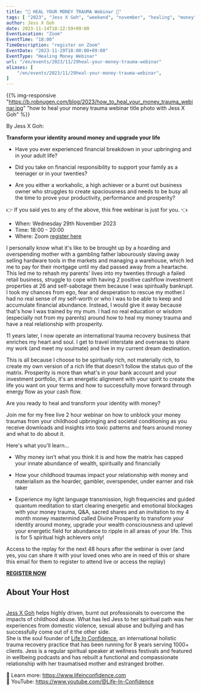 ```yaml
---
title: "💙 HEAL YOUR MONEY TRAUMA Webinar 💙"
tags: [ "2023", "Jess X Goh", "weekend", "november", "healing", "money", "traumas" ]
author: Jess X Goh
date: 2023-11-14T18:22:59+09:00
EventLocation: "Zoom"
EventTime: "18:00"
TimeDescription: "register on Zoom"
EventDate: "2023-11-29T18:00:00+09:00"
EventType: "Healing Money Webinar"
url: "/en/events/2023/11/29heal-your-money-trauma-webinar"
aliases: [
    "/en/events/2023/11/29heal-your-money-trauma-webinar",
]
---
```


{{% img-responsive "https://b.robnugen.com/blog/2023/how_to_heal_your_money_trauma_webinar.jpg" "how to heal your money trauma webinar title photo with Jess X Goh" %}}

By Jess X Goh:

**Transform your identity around money and upgrade your life**

* Have you ever experienced financial breakdown in your upbringing and in your adult life?

* Did you take on financial responsibility to support your family as a teenager or in your twenties?

* Are you either a workaholic, a high achiever or a burnt out business owner who struggles to create spaciousness and needs to be busy all the time to prove your productivity, performance and prosperity?

👉 If you said yes to any of the above, this free webinar is just for you. 👈

* When: Wednesday 29th November 2023
* Time: 18:00 - 20:00
* Where: Zoom [register here](https://us06web.zoom.us/meeting/register/tZErceuqqjgjGdai-x9Pr1FGytKDfO1dR8dY?lid=1#/registration)

I personally know what it's like to be brought up by a hoarding and overspending mother
with a gambling father labourously slaving away selling hardware tools in the markets
and managing a warehouse, which led me to pay for their mortgage until my dad passed away
from a heartache. This led me to rehash my parents' lives into my twenties through a failed
retail business, struggle to cope with having 2 positive cashflow investment properties at
26 and self-sabotage them because I was spiritually bankrupt. I took my chances from ego,
fear and desperation to rescue my mother.I had no real sense of my self-worth or who I was
to be able to keep and accumulate financial abundance. Instead, I would give it away because
that's how I was trained by my mum. I had no real education or wisdom (especially not from
my parents) around how to heal my money trauma and have a real relationship with prosperity.

11 years later, I now operate an international trauma recovery business that enriches
my heart and soul. I get to travel interstate and overseas to share my work
(and meet my soulmate) and live in my current dream destination.

This is all because I choose to be spiritually rich, not materially rich, to create my own
version of a rich life that doesn't follow the status quo of the matrix. Prosperity is more
than what's in your bank account and your investment portfolio, it's an energetic alignment
with your spirit to create the life you want on your terms and how to successfully move
forward through energy flow as your cash flow.

Are you ready to heal and transform your identity with money?

Join me for my free live 2 hour webinar on how to unblock your money traumas from your
childhood upbringing and societal conditioning as you receive downloads and insights into
toxic patterns and fears around money and what to do about it.

Here's what you'll learn...

- Why money isn't what you think it is and how the matrix has capped your innate abundance
of wealth, spiritually and financially

- How your childhood traumas impact your relationship with money and materialism as the
hoarder, gambler, overspender, under earner and risk taker

- Experience my light language transmission, high frequencies and guided quantum meditation
to start clearing energetic and emotional blockages with your money trauma, Q&A, sacred
shares and an invitation to my 4 month money mastermind called Divine Prosperity to
transform your identity around money, upgrade your wealth consciousness and uplevel your
energetic field for abundance to ripple in all areas of your life. This is for 5 spiritual
high achievers only!

Access to the replay for the next 48 hours after the webinar is over (and yes, you can
share it with your loved ones who are in need of this or share this email for them to
register to attend live or access the replay)

**[REGISTER NOW](https://us06web.zoom.us/meeting/register/tZErceuqqjgjGdai-x9Pr1FGytKDfO1dR8dY?lid=1#/registration)**

## About Your Host
<br>[Jess X Goh](https://www.lifeinconfidence.com) helps highly driven, burnt out
professionals to overcome the impacts of childhood abuse. What has led Jess to her
spiritual path was her experiences from domestic violence, sexual abuse and bullying and
has successfully come out of it the other side.
<br>She is the soul founder of
[Life In Confidence](https://www.lifeinconfidence.com), an international holistic trauma
recovery practice that has been running for 8 years serving 1000+ clients. Jess is a
regular spiritual speaker at wellness festivals and featured in wellbeing podcasts and
has rebuilt a functional and compassionate relationship with her traumatised mother and
estranged brother.

🙏 Learn more: https://www.lifeinconfidence.com
<br>🌺 YouTube: https://www.youtube.com/@Life-In-Confidence
